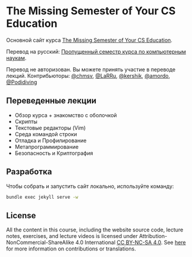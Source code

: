 # The Missing Semester of Your CS Education

Основной сайт курса [The Missing Semester of Your CS Education](https://missing.csail.mit.edu/).

Перевод на русский: [Пропущенный семестр курса по компьютерным наукам](https://missing-semester-rus.github.io/).

Перевод не авторизован. Вы можете принять участие в переводе лекций. 
Контрибьюторы: [@chmsv](https://github.com/chmsv), [@LaRRu](https://github.com/LaRRu), [@kershik](https://github.com/kershik), [@amordo](https://github.com/amordo), [@Podidiving](https://github.com/Podidiving)

## Переведенные лекции 

- Обзор курса + знакомство с оболочкой
- Скрипты
- Текстовые редакторы (Vim)
- Среда командой строки
- Отладка и Профилирование
- Метапрограммирование
- Безопасность и Криптография

## Разработка

Чтобы собрать и запустить сайт локально, используйте команду:

```bash
bundle exec jekyll serve -w
```

## License

All the content in this course, including the website source code, lecture notes, exercises, and lecture videos is licensed under Attribution-NonCommercial-ShareAlike 4.0 International [CC BY-NC-SA 4.0](https://creativecommons.org/licenses/by-nc-sa/4.0/). See [here](https://missing.csail.mit.edu/license) for more information on contributions or translations.
